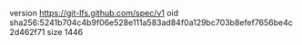 version https://git-lfs.github.com/spec/v1
oid sha256:5241b704c4b9f06e528e111a583ad84f0a129bc703b8efef7656be4c2d462f71
size 1446
